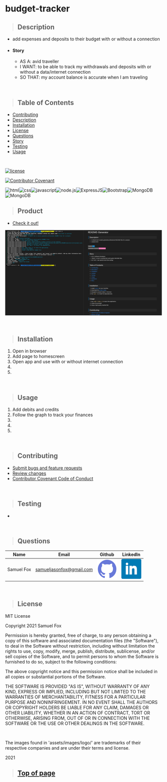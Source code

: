 
# budget-tracker

>## Description 

* add expenses and deposits to their budget with or without a connection
* #### Story
    * AS A: avid traveller
    * I WANT: to be able to track my withdrawals and deposits with or without a data/internet connection
    * SO THAT: my account balance is accurate when I am traveling

<br>

>## Table of Contents

* [Contributing](#Contributing)
* [Description](#Description)
* [Installation](#Installation)
* [License](#License)
* [Questions](#Questions)
* [Story](#Story)
* [Testing](#Testing)
* [Usage](#Usage)
<br>

[![license](https://img.shields.io/badge/License-MIT-blue)](#License)
<br>

[![Contributor Covenant](https://img.shields.io/badge/Contributor%20Covenant-v2.0%20adopted-ff69b4.svg)](./assets/utils/CodeOfConduct.md)
<br>

![html](https://img.shields.io/badge/-HTML5-blue?logo=html5)![css](https://img.shields.io/badge/-CSS-red?logo=css3)![javascript](https://img.shields.io/badge/-JavaScript-F7DF1E?logo=javascript&logoColor=black)![node.js](https://img.shields.io/badge/-node.js-339933?logo=node.js&logoColor=white)![ExpressJS](https://img.shields.io/badge/-Express-000000?logo=JavaScript&logoColor=yellow)![Bootstrap](https://img.shields.io/badge/-Bootstrap-7952B3?logo=Bootstrap&logoColor=white)![MongoDB](https://img.shields.io/badge/-MaterializeCSS-FF7F7F?logo=Material%20Design&logoColor=white)![MongoDB](https://img.shields.io/badge/-MongoDB-47A248?logo=MongoDB&logoColor=white)



>## Product

* [Check it out!](https://dashboard.heroku.com/apps/sjf-budget-tracker-2021) 

![Screenshot](./assets/images/screenshot.png)

<br>

>## Installation

1. Open in browser
2. Add page to homescreen
3. Open app and use with or without internet connection
4. 
5. 

<br>

>## Usage

1. Add debits and credits
2. Follow the graph to track your finances
3. 
4. 
5. 

<br>

>## Contributing

* [Submit bugs and feature requests](https://github.com/samuelfox1/budget-tracker/issues)
* [Review changes](https://github.com/samuelfox1/budget-tracker/pulls)
* [Contributor Covenant Code of Conduct](./assets/utils/CodeOfConduct.md)

<br>

>## Testing

* 

<br>

>## Questions

| Name | Email  | Github  | LinkedIn |
| :--: | :----: | :-----: | :------: |
| Samuel Fox | samueljasonfox@gmail.com | [![Github](./assets/images/logo/github.png)](https://github.com/samuelfox1) | [![LinkedIn](./assets/images/logo/linkedin.png)](https://www.linkedin.com/in/samuelfox-tacoma) |

<br>

>## License

MIT License

Copyright 2021 Samuel Fox

Permission is hereby granted, free of charge, to any person obtaining a copy of this software and associated documentation files (the "Software"), to deal in the Software without restriction, including without limitation the rights to use, copy, modify, merge, publish, distribute, sublicense, and/or sell copies of the Software, and to permit persons to whom the Software is furnished to do so, subject to the following conditions:

The above copyright notice and this permission notice shall be included in all copies or substantial portions of the Software.

THE SOFTWARE IS PROVIDED "AS IS", WITHOUT WARRANTY OF ANY KIND, EXPRESS OR IMPLIED, INCLUDING BUT NOT LIMITED TO THE WARRANTIES OF MERCHANTABILITY, FITNESS FOR A PARTICULAR PURPOSE AND NONINFRINGEMENT. IN NO EVENT SHALL THE AUTHORS OR COPYRIGHT HOLDERS BE LIABLE FOR ANY CLAIM, DAMAGES OR OTHER LIABILITY, WHETHER IN AN ACTION OF CONTRACT, TORT OR OTHERWISE, ARISING FROM, OUT OF OR IN CONNECTION WITH THE SOFTWARE OR THE USE OR OTHER DEALINGS IN THE SOFTWARE.

<br>

The images found in 'assets/images/logo/' are trademarks of their respective companies and are under their terms and license.
<br>

2021
<br>

>## [Top of page](#budget-tracker)
